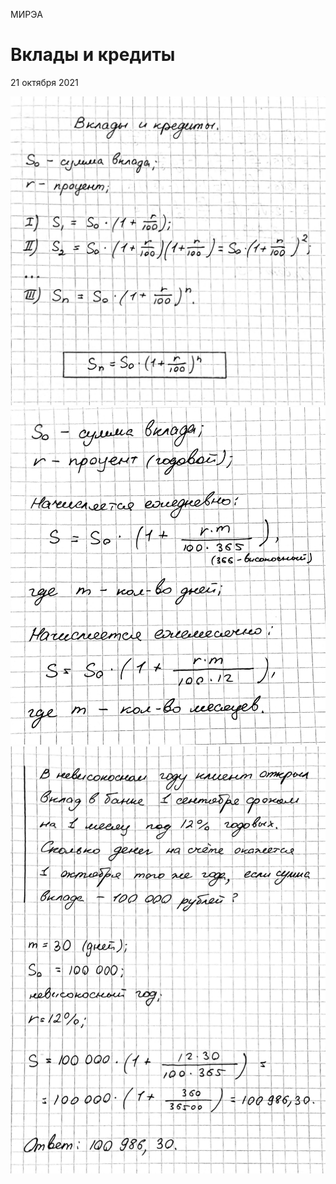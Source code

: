 <span class="space" onclick="loadURL('math//ege//2022//mirea//README')">МИРЭA</span>

# Вклады и кредиты
<span class="color: gray;">21 октября 2021</span>

<img src="https://raw.githubusercontent.com/BlueRect/egelib-content/main/img/Document%2029_2.jpg">

<img src="https://raw.githubusercontent.com/BlueRect/egelib-content/main/img/Document%2029_3.jpg">

<img src="https://raw.githubusercontent.com/BlueRect/egelib-content/main/img/Document%2029_4.jpg">
